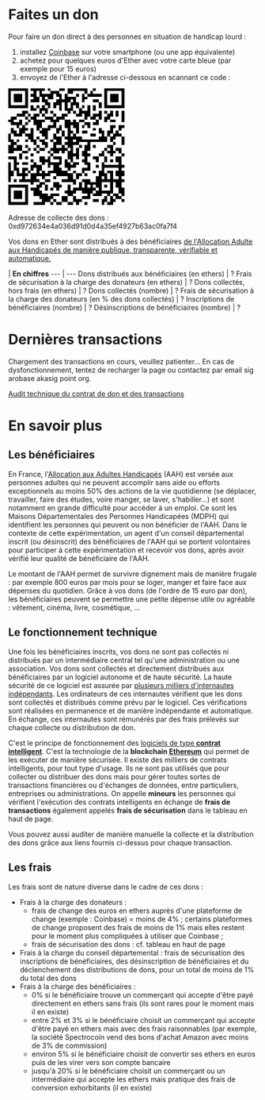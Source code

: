 # Faites un don

Pour faire un don direct à des personnes en situation de handicap lourd :

1. installez [Coinbase](https://www.coinbase.com/mobile?locale=fr) sur votre smartphone (ou une app équivalente)
2. achetez pour quelques euros d'Ether avec votre carte bleue (par exemple pour 15 euros)
3. envoyez de l'Ether à l'adresse ci-dessous en scannant ce code :

![QR code du contrat de don](/contract_qr_code.png)

Adresse de collecte des dons : 0xd972634e4a036d91d0d4a35ef4927b63ac0fa7f4

Vos dons en Ether sont distribués à des bénéficiaires [de l'Allocation Adulte aux Handicapés de manière publique, transparente, vérifiable et automatique.](#more)

 | **En chiffres**
--- | ---
Dons distribués aux bénéficiaires (en ethers) | <span id="given_sum">?</span>
Frais de sécurisation à la charge des donateurs (en ethers) | <span id="collection_fees_sum">?</span>
Dons collectés, hors frais (en ethers) | <span id="collected_sum">?</span>
Dons collectés (nombre) | <span id="collected_count">?</span>
Frais de sécurisation à la charge des donateurs (en % des dons collectés) | <span id="collection_fees_percent">?</span>
Inscriptions de bénéficiaires (nombre) | <span id="registrations_count">?</span>
Désinscriptions de bénéficiaires (nombre) | <span id="unregistrations_count">?</span>


# Dernières transactions

<div id="transactions">

Chargement des transactions en cours, veuillez patienter...
En cas de dysfonctionnement, tentez de recharger la page ou contactez par email sig arobase akasig point org.

</div>

[Audit technique du contrat de don et des transactions](https://etherscan.io/address/0xd972634e4a036d91d0d4a35ef4927b63ac0fa7f4)

<a name="more"></a>
# En savoir plus

## Les bénéficiaires

En France, l'[Allocation aux Adultes Handicapés](https://fr.wikipedia.org/wiki/Allocation_aux_adultes_handicap%C3%A9s) (AAH) est versée aux personnes adultes qui ne peuvent accomplir sans aide ou efforts exceptionnels au moins 50% des actions de la vie quotidienne (se déplacer, travailler, faire des études, voire manger, se laver, s'habiller...) et sont notamment en grande difficulté pour accéder à un emploi. Ce sont les Maisons Départementales des Personnes Handicapées (MDPH) qui identifient les personnes qui peuvent ou non bénéficier de l'AAH. Dans le contexte de cette expérimentation, un agent d'un conseil départemental inscrit (ou désinscrit) des bénéficiaires de l'AAH qui se portent volontaires pour participer à cette expérimentation et recevoir vos dons, après avoir vérifié leur qualité de bénéficiaire de l'AAH.

Le montant de l'AAH permet de survivre dignement mais de manière frugale : par exemple 800 euros par mois pour se loger, manger et faire face aux dépenses du quotidien. Grâce à vos dons (de l'ordre de 15 euro par don), les bénéficiaires peuvent se permettre une petite dépense utile ou agréable : vêtement, cinéma, livre, cosmétique, ...

## Le fonctionnement technique

Une fois les bénéficiaires inscrits, vos dons ne sont pas collectés ni distribués par un intermédiaire central tel qu'une administration ou une association. Vos dons sont collectés et directement distribués aux bénéficiaires par un logiciel autonome et de haute sécurité. La haute sécurité de ce logiciel est assurée par [plusieurs milliers d'internautes indépendants](https://www.ethernodes.org/network/1). Les ordinateurs de ces internautes vérifient que les dons sont collectés et distribués comme prévu par le logiciel. Ces vérifications sont réalisées en permanence et de manière indépendante et automatique. En échange, ces internautes sont rémunérés par des frais prélevés sur chaque collecte ou distribution de don.

C'est le principe de fonctionnement des [logiciels de type **contrat intelligent**](https://fr.wikipedia.org/wiki/Contrat_intelligent). C'est la technologie de la **blockchain [Ethereum](https://www.ethereum.org/)** qui permet de les exécuter de manière sécurisée. Il existe des milliers de contrats intelligents, pour tout type d'usage. Ils ne sont pas utilisés que pour collecter ou distribuer des dons mais pour gérer toutes sortes de transactions financières ou d'échanges de données, entre particuliers, entreprises ou administrations. On appelle **mineurs** les personnes qui vérifient l'exécution des contrats intelligents en échange de **frais de transactions** également appelés **frais de sécurisation** dans le tableau en haut de page.

Vous pouvez aussi auditer de manière manuelle la collecte et la distribution des dons grâce aux liens fournis ci-dessus pour chaque transaction.

## Les frais

Les frais sont de nature diverse dans le cadre de ces dons :

* Frais à la charge des donateurs :
  * frais de change des euros en ethers auprès d'une plateforme de change (exemple : Coinbase) = moins de 4% ; certains plateformes de change proposent des frais de moins de 1% mais elles restent pour le moment plus compliquées à utiliser que Coinbase ;
  * frais de sécurisation des dons : cf. tableau en haut de page
* Frais à la charge du conseil départemental : frais de sécurisation des inscriptions de bénéficiaires, des désinscription de bénéficiaires et du déclenchement des distributions de dons, pour un total de moins de 1% du total des dons
* Frais à la charge des bénéficiaires :
  * 0% si le bénéficiaire trouve un commerçant qui accepte d'être payé directement en ethers sans frais (ils sont rares pour le moment mais il en existe)
  * entre 2% et 3% si le bénéficiaire choisit un commerçant qui accepte d'être payé en ethers mais avec des frais raisonnables (par exemple, la société Spectrocoin vend des bons d'achat Amazon avec moins de 3% de commission)
  * environ 5% si le bénéficiaire choisit de convertir ses ethers en euros puis de les virer vers son compte bancaire
  * jusqu'à 20% si le bénéficiaire choisit un commerçant ou un intermédiaire qui accepte les ethers mais pratique des frais de conversion exhorbitants (il en existe)




<script src="https://code.jquery.com/jquery-3.3.1.min.js"></script>
<script>
    var etherscanAPIKeyToken = "MyApiKeyToken";
    var contract_address = "0xd972634e4a036d91d0d4a35ef4927b63ac0fa7f4";
    var balance_request = "module=account&action=balance&address="
        + contract_address
        + "&tag=latest";
    var relative_url_of_transactions_request = "module=account&action=txlist&address="
        + contract_address
        + "&startblock=0&endblock=99999999&page=1&offset=10&sort=asc"
    var absolute_url_of_transactions_request = "https://api.etherscan.io/api?"
        + relative_url_of_transactions_request
        + "&apikey="
        + etherscanAPIKeyToken;
    $.getJSON( absolute_url_of_transactions_request )
        .done( function(data) {
            console.log( "done", data );
            // we got incoming transactions, let's get outgoing transactions too
            // sort them by timestamp
            var transactions = data.result.sort( function(t1, t2) { return t2.timeStamp - t1.timeStamp; } );
            var html = '<ul>';
            var collected_sum = 0; // cumulated sum of donations collected
            var collected_count = 0; // number of donations collected
            var collection_fees_sum = 0; // cumulated transaction fees paid by donors
            var given_sum = 0; // cumulated donations given
            var collection_fees_percent = 0; // percent of collected amount that goes into collection fees
            var registrations_count = 0; // number of beneficiary registrations
            var unregistrations_count = 0; // number of beneficiary unregistrations
            transactions.forEach(function(item, index, array) {
                console.log(item, index);
                var newDate = new Date();
                newDate.setTime(item.timeStamp*1000);
                var dateString = newDate.toISOString();
                var event = item.input.substring(0,10);
                switch(event) {
                    case '0x':
                        var value = Number.parseFloat(item.value / Math.pow(10,18));
                        collected_sum += value;
                        collected_count += 1;
                        var gas_price = Number.parseFloat(item.gasPrice);
                        var gas_used = Number.parseFloat(item.gasUsed);
                        var transaction_fees = gas_price * gas_used / Math.pow(10,18);
                        collection_fees_sum += transaction_fees;
                        event = "Réception d'un don de " + value.toFixed(4) + " ETH";
                        event += " et paiement de " + collection_fees_sum.toFixed(4) + " ETH";
                        event += " par le donateur pour les frais de sécurisation de la collecte";
                        break;
                    case '0x6b9f96ea':
                        event = "Distribution des dons";
                        break;
                    case '0xcdd8b2b2':
                        var beneficiary = item.input.substring(34,38) + '...';
                        registrations_count += 1;
                        event = "Inscription du bénéficiaire #" + beneficiary;
                        break;
                    case '0x71d0028d':
                        var beneficiary = item.input.substring(34,38) + '...';
                        unregistrations_count += 1;
                        event = "Désinscription du bénéficiaire #" + beneficiary;
                        break;
                    case '0x60606040':
                        event = "Initialisation du contrat";
                        break;
                    default:
                        event = item.input;
                };
                html += '<li><a href="https://etherscan.io/tx/' + item.hash + '">' +
                    event +
                    ' (' + dateString.substring(0,10) +
                    ' à ' + dateString.substring(11,19) +
                    ')</a></li>';
                });
                html += '</ul>';
                $('#transactions').html(html);
                // Fill the dashboard with figures
                given_sum = collected_sum - collection_fees_sum;
                $('#given_sum').html(given_sum.toFixed(4));
                $('#collection_fees_sum').html(collection_fees_sum.toPrecision(3));
                collection_fees_percent = collection_fees_sum / collected_sum * 100;
                $('#collection_fees_percent').html(collection_fees_percent.toPrecision(2)+' %');
                $('#collected_sum').html(collected_sum.toFixed(4));
                $('#collected_count').html(collected_count);
                $('#registrations_count').html(registrations_count);
                $('#unregistrations_count').html(unregistrations_count);
        } )
        .fail( function(error) { console.log( "fail", error ); } )
        .always( function() { console.log( "always" ); } );
</script>
